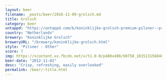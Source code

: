 ```yaml
---
layout: beer
filename: _posts/beer/2016-11-09-grolsch.md
title: Grolsch
category: beer
untappd: "https://untappd.com/b/koninklijke-grolsch-premium-pilsner--premium-lager/7221"
country: "Netherlands"
brewery: "Koninklijke Grolsch"
breweryURL: "/brewery/koninklijke-grolsch.html"
style: "Pilsner - Other"
score: 7
img: https://scontent.xx.fbcdn.net/v/t1.0-0/p480x480/60758_10151315684663745_854245528_n.jpg?oh=4ec06198b7df5a7af5f6c9d88e576162&oe=5B0309A4
beer-date: "2012-11-02"
desc: "Crisp, refreshing, easily overlooked"
permalink: /beer/:title.html
---
```

